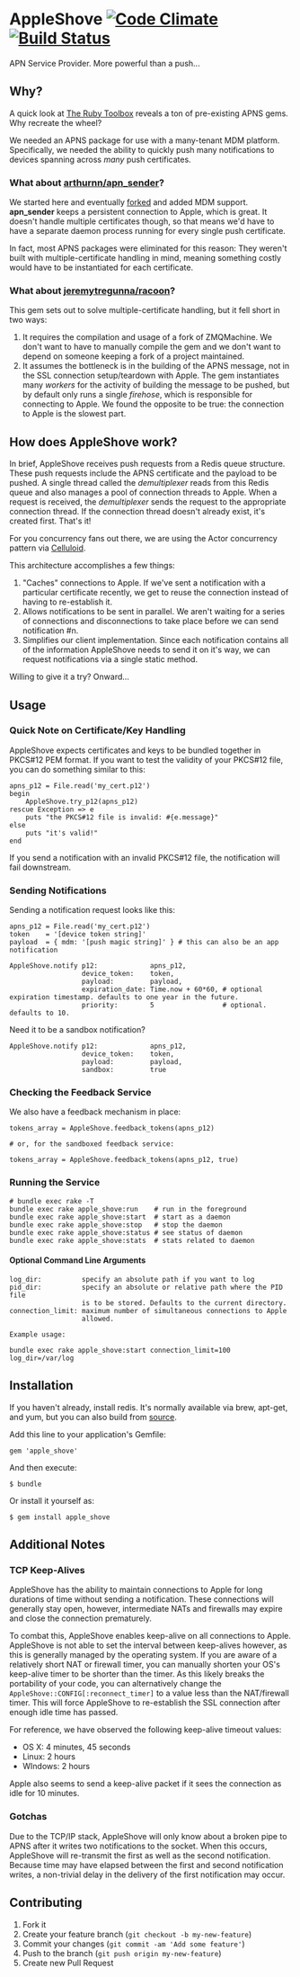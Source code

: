 # AppleShove [![Code Climate](https://codeclimate.com/github/tboyko/apple_shove.png)](https://codeclimate.com/github/tboyko/apple_shove) [![Build Status](https://travis-ci.org/tboyko/apple_shove.png?branch=master)](https://travis-ci.org/tboyko/apple_shove)

APN Service Provider. More powerful than a push...

## Why?

A quick look at [The Ruby Toolbox](https://www.ruby-toolbox.com/search?utf8=✓&q=apns) reveals a ton of pre-existing APNS gems. Why recreate the wheel?

We needed an APNS package for use with a many-tenant MDM platform. Specifically, we needed the ability to quickly push many notifications to devices spanning across *many* push certificates. 

### What about [arthurnn/apn_sender](https://github.com/arthurnn/apn_sender)?

We started here and eventually [forked](https://github.com/tboyko/apn_sender) and added MDM support. **apn_sender** keeps a persistent connection to Apple, which is great. It doesn't handle multiple certificates though, so that means we'd have to have a separate daemon process running for every single push certificate.

In fact, most APNS packages were eliminated for this reason: They weren't built with multiple-certificate handling in mind, meaning something costly would have to be instantiated for each certificate.

### What about [jeremytregunna/racoon](https://github.com/jeremytregunna/racoon)?

This gem sets out to solve multiple-certificate handling, but it fell short in two ways:

1. It requires the compilation and usage of a fork of ZMQMachine. We don't want to have to manually compile the gem and we don't want to depend on someone keeping a fork of a project maintained.
2. It assumes the bottleneck is in the building of the APNS message, not in the SSL connection setup/teardown with Apple. The gem instantiates many _workers_ for the activity of building the message to be pushed, but by default only runs a single _firehose_, which is responsible for connecting to Apple. We found the opposite to be true: the connection to Apple is the slowest part.

## How does AppleShove work?

In brief, AppleShove receives push requests from a Redis queue structure. These push requests include the APNS certificate and the payload to be pushed. A single thread called the _demultiplexer_ reads from this Redis queue and also manages a pool of connection threads to Apple. When a request is received, the _demultiplexer_ sends the request to the appropriate connection thread. If the connection thread doesn't already exist, it's created first. That's it!

For you concurrency fans out there, we are using the Actor concurrency pattern via [Celluloid](https://github.com/celluloid/celluloid).

This architecture accomplishes a few things:

1. "Caches" connections to Apple. If we've sent a notification with a particular certificate recently, we get to reuse the connection instead of having to re-establish it.
2. Allows notifications to be sent in parallel. We aren't waiting for a series of connections and disconnections to take place before we can send notification #n.
3. Simplifies our client implementation. Since each notification contains all of the information AppleShove needs to send it on it's way, we can request notifications via a single static method.

Willing to give it a try? Onward...

## Usage

### Quick Note on Certificate/Key Handling

AppleShove expects certificates and keys to be bundled together in PKCS#12 PEM format. If you want to test the validity of your PKCS#12 file, you can do something similar to this:

    apns_p12 = File.read('my_cert.p12')
    begin
        AppleShove.try_p12(apns_p12)
    rescue Exception => e
        puts "the PKCS#12 file is invalid: #{e.message}"
    else
        puts "it's valid!"
    end

If you send a notification with an invalid PKCS#12 file, the notification will fail downstream.

### Sending Notifications

Sending a notification request looks like this:

    apns_p12 = File.read('my_cert.p12')
    token    = '[device token string]'
    payload  = { mdm: '[push magic string]' } # this can also be an app notification

    AppleShove.notify p12:             apns_p12,
                      device_token:    token,
                      payload:         payload,
                      expiration_date: Time.now + 60*60, # optional expiration timestamp. defaults to one year in the future.
                      priority:        5                 # optional. defaults to 10.

Need it to be a sandbox notification?

    AppleShove.notify p12:             apns_p12,
                      device_token:    token,
                      payload:         payload,
                      sandbox:         true

### Checking the Feedback Service

We also have a feedback mechanism in place:

    tokens_array = AppleShove.feedback_tokens(apns_p12)

    # or, for the sandboxed feedback service:

    tokens_array = AppleShove.feedback_tokens(apns_p12, true)

### Running the Service

	# bundle exec rake -T
    bundle exec rake apple_shove:run    # run in the foreground
    bundle exec rake apple_shove:start  # start as a daemon
    bundle exec rake apple_shove:stop   # stop the daemon
    bundle exec rake apple_shove:status # see status of daemon
    bundle exec rake apple_shove:stats  # stats related to daemon

#### Optional Command Line Arguments

    log_dir:          specify an absolute path if you want to log
    pid_dir:          specify an absolute or relative path where the PID file 
                      is to be stored. Defaults to the current directory.
    connection_limit: maximum number of simultaneous connections to Apple
                      allowed.

    Example usage:

    bundle exec rake apple_shove:start connection_limit=100 log_dir=/var/log

## Installation

If you haven't already, install redis. It's normally available via brew, apt-get, and yum, but you can also build from [source](http://redis.io/download).

Add this line to your application's Gemfile:

    gem 'apple_shove'

And then execute:

    $ bundle

Or install it yourself as:

    $ gem install apple_shove

## Additional Notes

### TCP Keep-Alives

AppleShove has the ability to maintain connections to Apple for long durations of time without sending a notification. These connections will generally stay open, however, intermediate NATs and firewalls may expire and close the connection prematurely. 

To combat this, AppleShove enables keep-alive on all connections to Apple. AppleShove is not able to set the interval between keep-alives however, as this is generally managed by the operating system. If you are aware of a relatively short NAT or firewall timer, you can manually shorten your OS's keep-alive timer to be shorter than the timer. As this likely breaks the portability of your code, you can alternatively change the `AppleShove::CONFIG[:reconnect_timer]` to a value less than the NAT/firewall timer. This will force AppleShove to re-establish the SSL connection after enough idle time has passed.

For reference, we have observed the following keep-alive timeout values:

* OS X: 4 minutes, 45 seconds
* Linux: 2 hours
* WIndows: 2 hours

Apple also seems to send a keep-alive packet if it sees the connection as idle for 10 minutes.

### Gotchas

Due to the TCP/IP stack, AppleShove will only know about a broken pipe to APNS after it writes two notifications to the socket. When this occurs, AppleShove will re-transmit the first as well as the second notification. Because time may have elapsed between the first and second notification writes, a non-trivial delay in the delivery of the first notification may occur.

## Contributing

1. Fork it
2. Create your feature branch (`git checkout -b my-new-feature`)
3. Commit your changes (`git commit -am 'Add some feature'`)
4. Push to the branch (`git push origin my-new-feature`)
5. Create new Pull Request
